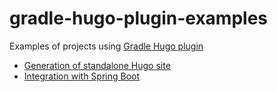 # gradle-hugo-plugin-examples
Examples of projects using [Gradle Hugo plugin](https://github.com/fstaudt/gradle-hugo-plugin)

- [Generation of standalone Hugo site](standalone-site)
- [Integration with Spring Boot](spring-boot)